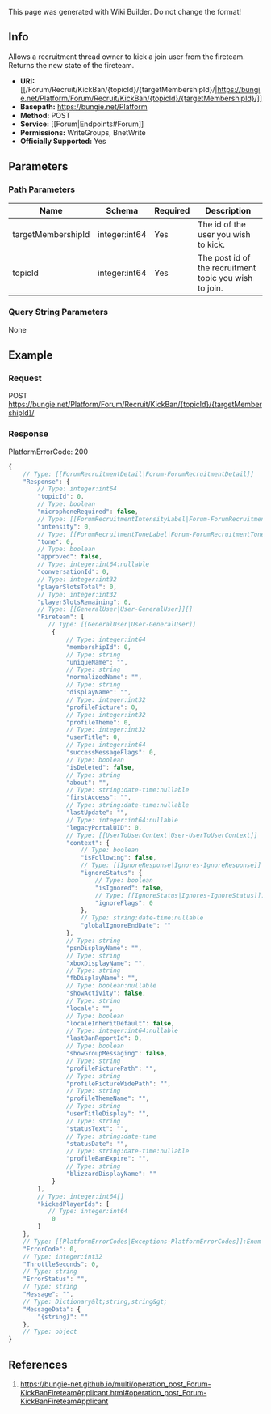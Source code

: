 <span class="wiki-builder">This page was generated with Wiki Builder. Do not change the format!</span>

## Info
Allows a recruitment thread owner to kick a join user from the fireteam. Returns the new state of the fireteam.

* **URI:** [[/Forum/Recruit/KickBan/{topicId}/{targetMembershipId}/|https://bungie.net/Platform/Forum/Recruit/KickBan/{topicId}/{targetMembershipId}/]]
* **Basepath:** https://bungie.net/Platform
* **Method:** POST
* **Service:** [[Forum|Endpoints#Forum]]
* **Permissions:** WriteGroups, BnetWrite
* **Officially Supported:** Yes

## Parameters
### Path Parameters
Name | Schema | Required | Description
---- | ------ | -------- | -----------
targetMembershipId | integer:int64 | Yes | The id of the user you wish to kick.
topicId | integer:int64 | Yes | The post id of the recruitment topic you wish to join.

### Query String Parameters
None

## Example
### Request
POST https://bungie.net/Platform/Forum/Recruit/KickBan/{topicId}/{targetMembershipId}/

### Response
PlatformErrorCode: 200
```javascript
{
    // Type: [[ForumRecruitmentDetail|Forum-ForumRecruitmentDetail]]
    "Response": {
        // Type: integer:int64
        "topicId": 0,
        // Type: boolean
        "microphoneRequired": false,
        // Type: [[ForumRecruitmentIntensityLabel|Forum-ForumRecruitmentIntensityLabel]]:Enum
        "intensity": 0,
        // Type: [[ForumRecruitmentToneLabel|Forum-ForumRecruitmentToneLabel]]:Enum
        "tone": 0,
        // Type: boolean
        "approved": false,
        // Type: integer:int64:nullable
        "conversationId": 0,
        // Type: integer:int32
        "playerSlotsTotal": 0,
        // Type: integer:int32
        "playerSlotsRemaining": 0,
        // Type: [[GeneralUser|User-GeneralUser]][]
        "Fireteam": [
           // Type: [[GeneralUser|User-GeneralUser]]
            {
                // Type: integer:int64
                "membershipId": 0,
                // Type: string
                "uniqueName": "",
                // Type: string
                "normalizedName": "",
                // Type: string
                "displayName": "",
                // Type: integer:int32
                "profilePicture": 0,
                // Type: integer:int32
                "profileTheme": 0,
                // Type: integer:int32
                "userTitle": 0,
                // Type: integer:int64
                "successMessageFlags": 0,
                // Type: boolean
                "isDeleted": false,
                // Type: string
                "about": "",
                // Type: string:date-time:nullable
                "firstAccess": "",
                // Type: string:date-time:nullable
                "lastUpdate": "",
                // Type: integer:int64:nullable
                "legacyPortalUID": 0,
                // Type: [[UserToUserContext|User-UserToUserContext]]
                "context": {
                    // Type: boolean
                    "isFollowing": false,
                    // Type: [[IgnoreResponse|Ignores-IgnoreResponse]]
                    "ignoreStatus": {
                        // Type: boolean
                        "isIgnored": false,
                        // Type: [[IgnoreStatus|Ignores-IgnoreStatus]]:Enum
                        "ignoreFlags": 0
                    },
                    // Type: string:date-time:nullable
                    "globalIgnoreEndDate": ""
                },
                // Type: string
                "psnDisplayName": "",
                // Type: string
                "xboxDisplayName": "",
                // Type: string
                "fbDisplayName": "",
                // Type: boolean:nullable
                "showActivity": false,
                // Type: string
                "locale": "",
                // Type: boolean
                "localeInheritDefault": false,
                // Type: integer:int64:nullable
                "lastBanReportId": 0,
                // Type: boolean
                "showGroupMessaging": false,
                // Type: string
                "profilePicturePath": "",
                // Type: string
                "profilePictureWidePath": "",
                // Type: string
                "profileThemeName": "",
                // Type: string
                "userTitleDisplay": "",
                // Type: string
                "statusText": "",
                // Type: string:date-time
                "statusDate": "",
                // Type: string:date-time:nullable
                "profileBanExpire": "",
                // Type: string
                "blizzardDisplayName": ""
            }
        ],
        // Type: integer:int64[]
        "kickedPlayerIds": [
           // Type: integer:int64
            0
        ]
    },
    // Type: [[PlatformErrorCodes|Exceptions-PlatformErrorCodes]]:Enum
    "ErrorCode": 0,
    // Type: integer:int32
    "ThrottleSeconds": 0,
    // Type: string
    "ErrorStatus": "",
    // Type: string
    "Message": "",
    // Type: Dictionary&lt;string,string&gt;
    "MessageData": {
        "{string}": ""
    },
    // Type: object
}

```

## References
1. https://bungie-net.github.io/multi/operation_post_Forum-KickBanFireteamApplicant.html#operation_post_Forum-KickBanFireteamApplicant
